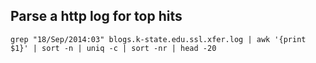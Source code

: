 ## Parse a http log for top hits

    grep "18/Sep/2014:03" blogs.k-state.edu.ssl.xfer.log | awk '{print $1}' | sort -n | uniq -c | sort -nr | head -20